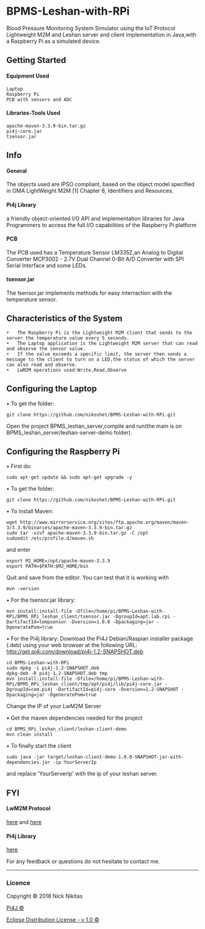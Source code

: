 # BPMS-Leshan-with-RPi
Blood Pressure Monitoring System Simulator using the IoT Protocol Lightweight M2M  and Leshan server and client implementation in Java,with a Raspberry Pi as a simulated device. 

## Getting Started
#### Equipment Used
```
Laptop
Raspberry Pi  
PCB with sensors and ADC
```
#### Libraries-Tools Used 
```
apache-maven-3.3.9-bin.tar.gz
pi4j-core.jar
tsensor.jar
```

## Info
#### General
The objects used are IPSO compliant, based on the object model specified in OMA LightWeight M2M [1] Chapter 6, Identifiers and Resources.

#### Pi4j Library
a friendly object-oriented I/O API and implementation libraries for Java Programmers to access the full I/O capabilities of the Raspberry Pi platform
#### PCB
The PCB used has a Temperature Sensor LM335Z,an Analog to Digital Converter MCP3002 - 2.7V Dual Channel 0-Bit A/D Converter with SPI Serial Interface and some LEDs.

#### tsensor.jar
The tsensor.jar implements methods for easy interraction with the temperature sensor.

## Characteristics of the System
```
•   The Raspberry Pi is the Lightweight M2M client that sends to the server the temperature value every 5 seconds.
•   The Laptop application is the Lightweight M2M server that can read and observe the sensor value.
•   If the value exceeds a specific limit, the server then sends a message to the client to turn on a LED,the status of which the server can also read and observe. 
•   LwM2M operations used:Write,Read,Observe
```

## Configuring the Laptop
•  To  get the folder:
```
git clone https://github.com/nikoshet/BPMS-Leshan-with-RPi.git
```
Open the project BPMS_leshan_server,compile and run(the main is on BPMS_leshan_server/leshan-server-demo folder).

## Configuring the Raspberry Pi
•  First do:
```
sudo apt-get update && sudo apt-get upgrade -y
```
•  To  get the folder:
```
git clone https://github.com/nikoshet/BPMS-Leshan-with-RPi.git
```
•  To install Maven:
```
wget http://www.mirrorservice.org/sites/ftp.apache.org/maven/maven-3/3.3.9/binaries/apache-maven-3.3.9-bin.tar.gz
sudo tar -xzvf apache-maven-3.3.9-bin.tar.gz -C /opt
sudoedit /etc/profile.d/maven.sh
```
and enter
```
export M2_HOME=/opt/apache-maven-3.3.9
export PATH=$PATH:$M2_HOME/bin
```
Quit and save from the editor.
You can test that it is working with
```
mvn -version
```
•  For the tsensor.jar library:
```
mvn install:install-file -Dfile=/home/pi/BPMS-Leshan-with-RPi/BPMS_RPi_leshan_client/tsensor.jar -DgroupId=apt.lab.rpi -DartifactId=tempsensor -Dversion=1.0.0 -Dpackaging=jar -DgeneratePom=true
```
•  For the Pi4j library:
Download the Pi4J Debian/Raspian installer package (.deb) using your web browser at the following URL:
http://get.pi4j.com/download/pi4j-1.2-SNAPSHOT.deb
```
cd BPMS-Leshan-with-RPi
sudo dpkg -i pi4j-1.2-SNAPSHOT.deb
dpkg-deb -R pi4j-1.2-SNAPSHOT.deb tmp
mvn install:install-file -Dfile=/home/pi/BPMS-Leshan-with-RPi/BPMS_RPi_leshan_client/tmp/opt/pi4j/lib/pi4j-core.jar -DgroupId=com.pi4j -DartifactId=pi4j-core -Dversion=1.2-SNAPSHOT -Dpackaging=jar -DgeneratePom=true
```
Change the IP of your LwM2M Server

•  Get the maven dependencies needed for the project
```
cd BPMS_RPi_leshan_client/leshan-client-demo
mvn clean install
```
•  To finally start the client
```
sudo java -jar target/leshan-client-demo-1.0.0-SNAPSHOT-jar-with-dependencies.jar -ip YourServerIp
```
and replace 'YourServerIp' with the ip of your leshan server.


## FYI

#### LwM2M Protocol 
[here](http://www.openmobilealliance.org/release/LightweightM2M/V1_0-20160407-C/OMA-TS-LightweightM2M-V1_0-20160407-C.pdf) and [here](https://github.com/eclipse/leshan) 

#### Pi4j Library
[here](http://pi4j.com/index.html)

For any feedback or questions do not hesitate to contact me.

--- 
### Licence
Copyright © 2018 Nick Nikitas

[Pi4J ©](https://pi4j.com/1.2/license.html) 

[Eclipse Distribution License - v 1.0 ©](https://www.eclipse.org/org/documents/edl-v10.php) 
